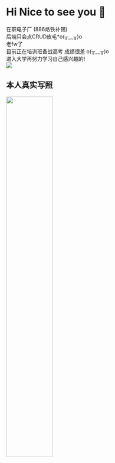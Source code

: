 # Hi Nice to see you 👋
  在职电子厂 (886烙铁补锡)  
  后端只会点CRUD皮毛*o(╥﹏╥)o    
  老fw了   
  目前正在培训班备战高考  成绩很差 o(╥﹏╥)o     
  进入大学再努力学习自己感兴趣的!    
  ![](https://luorenmu.cn/upload/20230512011530.jpg)
 ## 本人真实写照
  <img decoding="async" src="https://luorenmu.cn/upload/20230512011924.jpg" width="50%" heigth="50%">
  
  
  
  
<!--
**LuoRenMu/LuoRenMu** is a ✨ _special_ ✨ repository because its `README.md` (this file) appears on your GitHub profile.


  


Here are some ideas to get you started:

- 🔭 I’m currently working on ...
- 🌱 I’m currently learning ...
- 👯 I’m looking to collaborate on ...
- 🤔 I’m looking for help with ...
- 💬 Ask me about ...
- 📫 How to reach me: ...
- 😄 Pronouns: ...
- ⚡ Fun fact: ...
-->

